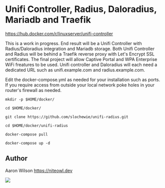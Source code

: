 # Unifi Controller, Radius, Daloradius, Mariadb and Traefik
https://hub.docker.com/r/linuxserver/unifi-controller

This is a work in progress.
End result will be a Unifi Controller with Radius/Daloradius integration and Mariadb storage.
Both Unifi Controller and Radius will be behind a Traefik reverse proxy with Let's Encrypt SSL certificates.
The final project will allow Captive Portal and WPA Enterprise WiFi freatures to be used.
Unifi controller and Daloradius will each need a dedicated URL such as unifi.example.com and radius.example.com.


Edit the docker-compose.yml as needed for your installation such as ports. If you require access from outside your local network poke holes in your router's firewall as needed.

```
mkdir -p $HOME/docker/
```
```
cd $HOME/docker/
```
```
git clone https://github.com/slochewie/unifi-radius.git
```
```
cd $HOME/docker/unifi-radius
```
```
docker-compose pull
```
```
docker-compose up -d
```




## Author

Aaron Wilson <https://niteowl.dev>

[![](https://cdn.buymeacoffee.com/buttons/default-orange.png)](https://www.buymeacoffee.com/slochewie)
